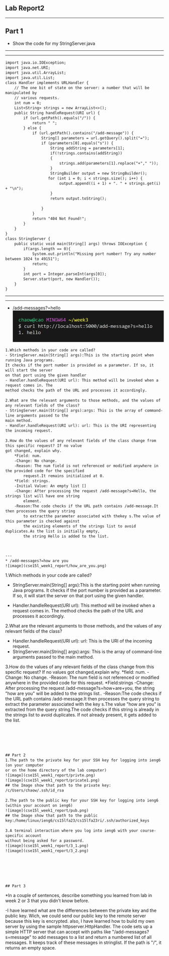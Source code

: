 ## Lab Report2 
---

## Part 1
* Show the code for my StringServer.java
---
---
```
import java.io.IOException;
import java.net.URI;
import java.util.ArrayList;
import java.util.List;
class Handler implements URLHandler {
    // The one bit of state on the server: a number that will be manipulated by
    // various requests.
    int num = 0;
    List<String> strings = new ArrayList<>();
    public String handleRequest(URI url) {
        if (url.getPath().equals("/")) {
            return " ";
        } else {
            if (url.getPath().contains("/add-message")) {
                String[] parameters = url.getQuery().split("=");
                if (parameters[0].equals("s")) {
                    String addString = parameters[1]; 
                    if(!strings.contains(addString))
                    {
                        strings.add(parameters[1].replace("+"," "));
                    }
                    StringBuilder output = new StringBuilder();
                   for (int i = 0; i < strings.size(); i++) {
                        output.append((i + 1) + ". " + strings.get(i) + "\n");
                    }
                    return output.toString();
                    
                }
            }
            return "404 Not Found!";
        }
    }
}
class StringServer {
    public static void main(String[] args) throws IOException {
        if(args.length == 0){
            System.out.println("Missing port number! Try any number between 1024 to 49151");
            return;
        }
        int port = Integer.parseInt(args[0]);
        Server.start(port, new Handler());
    }
}
```
---
---
* /add-messages?=hello
![image](cse15l_week1_report/hello.png)

```
1.Which methods in your code are called?
- StringServer.main(String[] args):This is the starting point when running Java programs.
It checks if the port number is provided as a parameter. If so, it will start the server
on that port using the given handler
- Handler.handleRequest(URI url): This method will be invoked when a request comes in. The
method checks the path of the URL and processes it accordingly.

2.What are the relevant arguments to those methods, and the values of any relevant fields of the class?
- StringServer.main(String[] args):args: This is the array of command-line arguments passed to the
main method.
- Handler.handleRequest(URI url): url: This is the URI representing the incoming request.

3.How do the values of any relevant fields of the class change from this specific request? If no value
got changed, explain why.
    *Field: num.
    -Change: No change.
    -Reason: The num field is not referenced or modified anywhere in the provided code for the specified
        request.It remains initialized at 0.
    *Field: strings.
    -Initial Value: An empty list []
    -Change: After processing the request /add-message?s=Hello, the strings list will have one string
        element.
    -Reason:The code checks if the URL path contains /add-message.It then processes the query string
        to extractthe parameter associated with thekey s.The value of this parameter is checked against
        the existing elements of the strings list to avoid duplicates.As the list is initially empty,
        the string Hello is added to the list. 
```
```


---
* /add-messages?=how are you
![image](cse15l_week1_report/how_are_you.png)
```
1.Which methods in your code are called?
- StringServer.main(String[] args):This is the starting point when running Java programs.
It checks if the port number is provided as a parameter. If so, it will start the server
on that port using the given handler.

- Handler.handleRequest(URI url): This method will be invoked when a request comes in. The
method checks the path of the URL and processes it accordingly.

2.What are the relevant arguments to those methods, and the values of any relevant fields
    of the class?
- Handler.handleRequest(URI url): url: This is the URI of the incoming request.
- StringServer.main(String[] args):args: This is the array of command-line arguments passed to the
main method.

3.How do the values of any relevant fields of the class change from this specific request?
If no values got changed,explain why.
    *field: num.
    -Change: No change.
    -Reason: The num field is not referenced or modified anywhere in the provided code for this request.
    *Field:strings
    -Change: After processing the request /add-message?s=how+are+you, the string "how are you" will be
        added to the strings list..
    -Reason:The code checks if the URL path contains /add-message.It then processes the query string
        to extract the parameter associated with the key s.The value "how are you" is extracted from the
        query string.The code checks if this string is already in the strings list to avoid duplicates. If
        not already present, it gets added to the list.
```





## Part 2
1.The path to the private key for your SSH key for logging into ieng6 (on your computer 
or on the home directory of the lab computer)
![image](cse15l_week1_report/privte.png)
![image](cse15l_week1_report/pricate1.png)
## the Image show that path to the private key: /c/Users/chaow/.ssh/id_rsa

2.The path to the public key for your SSH key for logging into ieng6 (within your account on ieng6)
![image](cse15l_week1_report/pub.png)
## the Image show that path to the public key:/home/linux/ieng6/cs15lfa23/cs15lfa23ri/.ssh/authorized_keys

3.A terminal interaction where you log into ieng6 with your course-specific account 
without being asked for a password.
![image](cse15l_week1_report/3_1.png)
![image](cse15l_week1_report/3_2.png)






## Part 3
```
*In a couple of sentences, describe something you learned from lab in week 2 or 3 that you
didn’t know before.

-I have learned what are the differences between the private key and the public key.
Wich, we could send our public key to the remote server because this key is encrypted.
also, I have learned how to build my own server by using the sample httpserver.HttpHandler.
The code sets up a simple HTTP server that can accept with paths like "/add-messages?s=message"
to add messages to a list and return a numbered list of all messages. It keeps track of
these messages in stringlist. If the path is "/", it returns an empty space.
```
